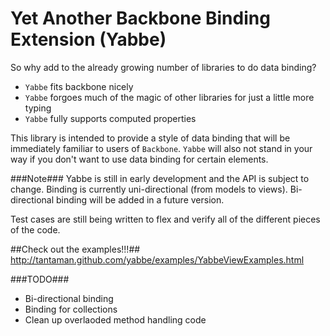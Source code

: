 Yet Another Backbone Binding Extension (Yabbe)
====

So why add to the already growing number of libraries to do data binding?  

* `Yabbe` fits backbone nicely
* `Yabbe` forgoes much of the magic of other libraries for just a little more typing
* `Yabbe` fully supports computed properties

This library is intended to provide a style of data binding that will be immediately familiar to users of `Backbone`.  `Yabbe` will also not stand in your way if you don't want to use data binding for certain elements.

###Note###
Yabbe is still in early development and the API is subject to change.  Binding is currently uni-directional (from models to views).  Bi-directional binding will be added in a future version.

Test cases are still being written to flex and verify all of the different pieces of the code.

##Check out the examples!!!##
http://tantaman.github.com/yabbe/examples/YabbeViewExamples.html

###TODO###
* Bi-directional binding
* Binding for collections
* Clean up overlaoded method handling code
